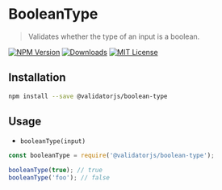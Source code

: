 # BooleanType

> Validates whether the type of an input is a boolean.

[![NPM Version](https://img.shields.io/npm/v/@validatorjs/boolean-type.svg)](https://www.npmjs.com/package/@validatorjs/boolean-type)
[![Downloads](https://img.shields.io/npm/dt/@validatorjs/boolean-type.svg)](https://www.npmjs.com/package/@validatorjs/boolean-type)
[![MIT License](https://img.shields.io/npm/l/@validatorjs/boolean-type.svg)](../../LICENSE)

## Installation

```bash
npm install --save @validatorjs/boolean-type
```

## Usage

- `booleanType(input)`

```js
const booleanType = require('@validatorjs/boolean-type');

booleanType(true); // true
booleanType('foo'); // false
```
